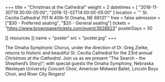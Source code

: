 +++
title = "Christmas at the Cathedral"
weight = 2
datetimes = [ "2018-11-30T19:30:00-05:00", "2018-12-02T14:00:00-05:00" ]
location = '''
St. Cecilia Cathedral
701 N 40th St
Omaha, NE 68131'''
free = false
admission = ["$30 - Preferred seating", "$20 - General seating"]
tickets = "https://www.brownpapertickets.com/event/3628823"
posterDays = 30

[[ resources ]]
    name = "poster"
    src = "poster.jpg"
+++

The Omaha Symphonic Chorus, under the direction of Dr. Greg Zielke, returns to historic and beautiful St. Cecilia Cathedral for the 23rd annual *Christmas at the Cathedral*. Join us as we present “The Search – the Shepherd’s Story)”; with special guests the Omaha Symphony, Nebraska Wesleyan University Concert Choir, American Midwest Ballet, Lincoln Boys Choir, and River City Ringers! 